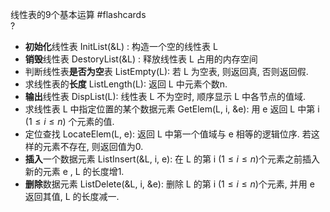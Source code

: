 
线性表的9个基本运算 #flashcards  
?
- **初始化**线性表 InitList(&L) : 构造一个空的线性表 L
- **销毁**线性表 DestoryList(&L) : 释放线性表 L 占用的内存空间
- 判断线性表**是否为空**表 ListEmpty(L): 若 L 为空表, 则返回真, 否则返回假.
- 求线性表的**长度** ListLength(L): 返回 L 中元素个数n.
- **输出**线性表 DispList(L): 线性表 L 不为空时, 顺序显示 L 中各节点的值域.
- 求线性表 L 中指定位置的某个数据元素 GetElem(L, i, &e): 用 e 返回 L 中第 i ($1 \leqslant i \leqslant n$) 个元素的值.
- 定位查找 LocateElem(L, e): 返回 L 中第一个值域与 e 相等的逻辑位序. 若这样的元素不存在, 则返回值为0.
- **插入**一个数据元素 ListInsert(&L, i, e): 在 L 的第 i ($1 \leqslant i \leqslant n$)个元素之前插入新的元素 e , L 的长度增1.
- **删除**数据元素 ListDelete(&L, i, &e): 删除 L 的第 i ($1 \leqslant i \leqslant n$)个元素, 并用 e 返回其值, L 的长度减一.

